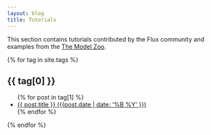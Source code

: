 ```yaml
---
layout: blog
title: Tutorials
---
```


This section contains tutorials contributed by the Flux community and examples from the [The Model Zoo](https://github.com/FluxML/model-zoo).

{% for tag in site.tags %}
  <h2>{{ tag[0] }}</h2>
  <ul>
    {% for post in tag[1] %}
      <li><a href="{{ post.url }}">{{ post.title }} ({{post.date | date: '%B %Y' }})</a></li>
    {% endfor %}
  </ul>
{% endfor %}